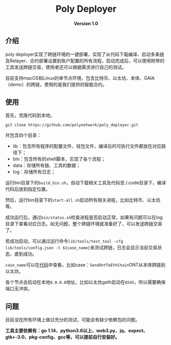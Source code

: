 <h1 align="center">Poly Deployer</h1>
<h4 align="center">Version 1.0 </h4> 

## 介绍

poly deployer实现了跨链环境的一键部署，实现了从代码下载编译、启动多条链及Relayer、合约部署设置到账户配置的所有流程，启动完成后，可以使用附带的工具发送跨链交易，使用者还可以根据需求进行自己的测试。

目前支持macOS和Linux的单节点环境，包含比特币、以太坊、本体、GAIA（demo）的跨链，使用的是我们提供的智能合约。

## 使用

首先，克隆代码到本地。

```
git clone https://github.com/polynetwork/poly_deployer.git
```

共包含四个目录：

- lib：包含所有程序的配置文件、钱包文件，编译后的可执行文件都放在对应路径下；
- bin：包含所有的shell脚本，实现了各个流程；
- data：存储所有链、工具的数据；
- log：存储所有日志；

运行bin目录下的`build_bin.sh`，自动下载相关工具及代码至./.code目录下，编译代码后放到指定位置。

然后，运行bin目录下的`start-all.sh`启动所有相关进程，比如比特币、以太坊等。

成功运行后，通过`bin/status.sh`检查进程是否启动正常，如果有问题可以在log目录下查看对应日志。如无问题，整个跨链环境就准备好了，可以发送跨链交易了。

若成功启动，可以通过运行命令`lib/tools/test_tool -cfg lib/tools/config.json -t ${case_name}`来测试跨链，日志会显示当前交易状态，直到成功。

`case_name`可以在[代码](https://github.com/polynetwork/poly-io-test/blob/8cf514b0775052939ea0e69bf19e90f135ecb612/testcase/init.go#L25)中查看，比如case：`SendOntToEthChain`ONT从本体跨链到以太坊。

各个节点会启动在本地`0.0.0.0`地址，比如以太坊geth启动在`8545`，所以需要确保端口无冲突。

## 问题

目前没在所有环境上做过充分的测试，可能会有缺少依赖包的问题。

**工具主要依赖有：go 1.14、python3.6以上、web3.py、jq、expect、 gtk+-3.0、pkg-config、gcc等，可以提前自行安装好。**